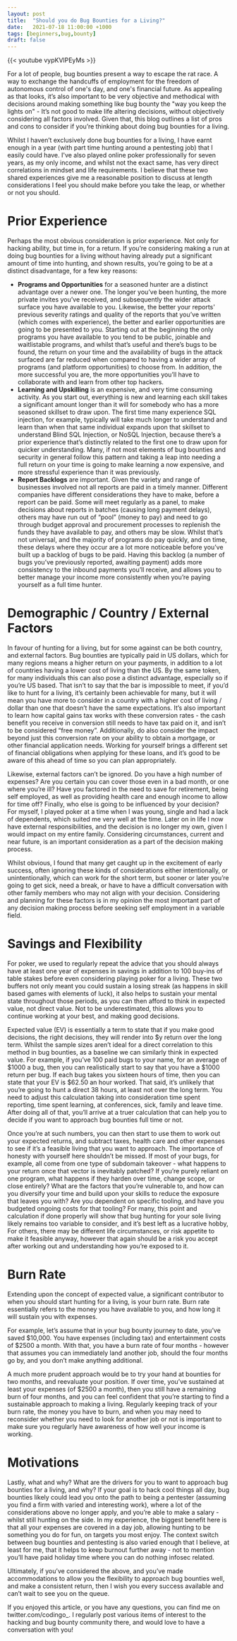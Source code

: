```yaml
---
layout: post
title:  "Should you do Bug Bounties for a Living?"
date:   2021-07-18 11:00:00 +1000
tags: [beginners,bug,bounty]
draft: false
---
```


{{< youtube vypKVlPEyMs >}}


For a lot of people, bug bounties present a way to escape the rat race. A way to exchange the handcuffs of employment for the freedom of autonomous control of one's day, and one's financial future. As appealing as that looks, it’s also important to be very objective and methodical with decisions around making something like bug bounty the "way you keep the lights on" - It’s not good to make life altering decisions, without objectively considering all factors involved. Given that, this blog outlines a list of pros and cons to consider if you’re thinking about doing bug bounties for a living.

Whilst I haven’t exclusively done bug bounties for a living, I have earnt enough in a year (with part time hunting around a pentesting job) that I easily could have. I've also played online poker professionally for seven years, as my only income, and whilst not the exact same, has very direct correlations in mindset and life requirements. I believe that these two shared experiences give me a reasonable position to discuss at length considerations I feel you should make before you take the leap, or whether or not you should.

# Prior Experience

Perhaps the most obvious consideration is prior experience. Not only for hacking ability, but time in, for a return. If you’re considering making a run at doing bug bounties for a living without having already put a significant amount of time into hunting, and shown results, you’re going to be at a distinct disadvantage, for a few key reasons:

- **Programs and Opportunities** for a seasoned hunter are a distinct advantage over a newer one. The longer you’ve been hunting, the more private invites you’ve received, and subsequently the wider attack surface you have available to you. Likewise, the better your reports' previous severity ratings and quality of the reports that you’ve written (which comes with experience), the better and earlier opportunities are going to be presented to you. Starting out at the beginning the only programs you have available to you tend to be public, joinable and waitlistable programs, and whilst that’s useful and there’s bugs to be found, the return on your time and the availability of bugs in the attack surfaced are far reduced when compared to having a wider array of programs (and platform opportunities) to choose from. In addition, the more successful you are, the more opportunities you’ll have to collaborate with and learn from other top hackers.  
- **Learning and Upskilling** is an expensive, and very time consuming activity. As you start out, everything is new and learning each skill takes a significant amount longer than it will for somebody who has a more seasoned skillset to draw upon. The first time many experience SQL injection, for example, typically will take much longer to understand and learn than when that same individual expands upon that skillset to understand Blind SQL Injection, or NoSQL Injection, because there’s a prior experience that’s distinctly related to the first one to draw upon for quicker understanding. Many, if not most elements of bug bounties and security in general follow this pattern and taking a leap into needing a full return on your time is going to make learning a now expensive, and more stressful experience than it was previously. 
- **Report Backlogs** are important. Given the variety and range of businesses involved not all reports are paid in a timely manner. Different companies have different considerations they have to make, before a report can be paid. Some will meet regularly as a panel, to make decisions about reports in batches (causing long payment delays), others may have run out of “pool” (money to pay) and need to go through budget approval and procurement processes to replenish the funds they have available to pay, and others may be slow. Whilst that’s not universal, and the majority of programs do pay quickly, and on time, these delays where they occur are a lot more noticeable before you’ve built up a backlog of bugs to be paid. Having this backlog (a number of bugs you’ve previously reported, awaiting payment) adds more consistency to the inbound payments you’ll receive, and allows you to better manage your income more consistently when you’re paying yourself as a full time hunter.

# Demographic / Country / External Factors
In favour of hunting for a living, but for some against can be both country, and external factors. Bug bounties are typically paid in US dollars, which for many regions means a higher return on your payments, in addition to a lot of countries having a lower cost of living than the US. By the same token, for many individuals this can also pose a distinct advantage, especially so if you’re US based. That isn’t to say that the bar is impossible to meet, if you’d like to hunt for a living, it’s certainly been achievable for many, but it will mean you have more to consider in a country with a higher cost of living / dollar than one that doesn’t have the same expectations. It’s also important to learn how capital gains tax works with these conversion rates - the cash benefit you receive in conversion still needs to have tax paid on it, and isn’t to be considered “free money”. Additionally, do also consider the impact beyond just this conversion rate on your ability to obtain a mortgage, or other financial application needs. Working for yourself brings a different set of financial obligations when applying for these loans, and it’s good to be aware of this ahead of time so you can plan appropriately.

Likewise, external factors can’t be ignored. Do you have a high number of expenses? Are you certain you can cover those even in a bad month, or one where you’re ill? Have you factored in the need to save for retirement, being self employed, as well as providing health care and enough income to allow for time off? Finally, who else is going to be influenced by your decision? For myself, I played poker at a time when I was young, single and had a lack of dependents, which suited me very well at the time. Later on in life I now have external responsibilities, and the decision is no longer my own, given I would impact on my entire family. Considering circumstances, current and near future, is an important consideration as a part of the decision making process.

Whilst obvious, I found that many get caught up in the excitement of early success, often ignoring these kinds of considerations either intentionally, or unintentionally, which can work for the short term, but sooner or later you’re going to get sick, need a break, or have to have a difficult conversation with other family members who may not align with your decision. Considering and planning for these factors is in my opinion the most important part of any decision making process before seeking self employment in a variable field.

# Savings and Flexibility

For poker, we used to regularly repeat the advice that you should always have at least one year of expenses in savings in addition to 100 buy-ins of table stakes before even considering playing poker for a living. These two buffers not only meant you could sustain a losing streak (as happens in skill based games with elements of luck), it also helps to sustain your mental state throughout those periods, as you can then afford to think in expected value, not direct value. Not to be underestimated, this allows you to continue working at your best, and making good decisions.

Expected value (EV) is essentially a term to state that if you make good decisions, the right decisions, they will render into $y return over the long term. Whilst the sample sizes aren’t ideal for a direct correlation to this method in bug bounties, as a baseline we can similarly think in expected value. For example, if you’ve 100 paid bugs to your name, for an average of $1000 a bug, then you can realistically start to say that you have a $1000 return per bug. If each bug takes you sixteen hours of time, then you can state that your EV is $62.50 an hour worked. That said, it’s unlikely that you’re going to hunt a direct 38 hours, at least not over the long term. You need to adjust this calculation taking into consideration time spent reporting, time spent learning, at conferences, sick, family and leave time. After doing all of that, you’ll arrive at a truer calculation that can help you to decide if you want to approach bug bounties full time or not.

 Once you’re at such numbers, you can then start to use them to work out your expected returns, and subtract taxes, health care and other expenses to see if it’s a feasible living that you want to approach. The importance of honesty with yourself here shouldn’t be missed. If most of your bugs, for example, all come from one type of subdomain takeover - what happens to your return once that vector is inevitably patched? If you’re purely reliant on one program, what happens if they harden over time, change scope, or close entirely? What are the factors that you’re vulnerable to, and how can you diversify your time and build upon your skills to reduce the exposure that leaves you with? Are you dependent on specific tooling, and have you budgeted ongoing costs for that tooling? For many, this point and calculation if done properly will show that bug hunting for your sole living likely remains too variable to consider, and it’s best left as a lucrative hobby, For others, there may be different life circumstances, or risk appetite to make it feasible anyway, however that again should be a risk you accept after working out and understanding how you’re exposed to it.

# Burn Rate

Extending upon the concept of expected value, a significant contributor to when you should start hunting for a living, is your burn rate. Burn rate essentially refers to the money you have available to you, and how long it will sustain you with expenses.

For example, let’s assume that in your bug bounty journey to date, you’ve saved $10,000. You have expenses (including tax) and entertainment costs of $2500 a month. With that, you have a burn rate of four months - however that assumes you can immediately land another job, should the four months go by, and you don’t make anything additional.

A much more prudent approach would be to try your hand at bounties for two months, and reevaluate your position. If over time, you’ve sustained at least your expenses (of $2500 a month), then you still have a remaining burn of four months, and you can feel confident that you’re starting to find a sustainable approach to making a living. Regularly keeping track of your burn rate, the money you have to burn, and when you may need to reconsider whether you need to look for another job or not is important to make sure you regularly have awareness of how well your income is working.

# Motivations

Lastly, what and why? What are the drivers for you to want to approach bug bounties for a living, and why? If your goal is to hack cool things all day, bug bounties likely could lead you onto the path to being a pentester (assuming you find a firm with varied and interesting work), where a lot of the considerations above no longer apply, and you’re able to make a salary -  whilst still hunting on the side. In my experience, the biggest benefit here is that all your expenses are covered in a day job, allowing hunting to be something you do for fun, on targets you most enjoy. The context switch between bug bounties and pentesting is also varied enough that I believe, at least for me, that it helps to keep burnout further away - not to mention you’ll have paid holiday time where you can do nothing infosec related.

Ultimately, if you’ve considered the above, and you’ve made accommodations to allow you the flexibility to approach bug bounties well, and make a consistent return, then I wish you every success available and can’t wait to see you on the queue.

If you enjoyed this article, or you have any questions, you can find me on twitter.com/codingo_. I regularly post various items of interest to the hacking and bug bounty community there, and would love to have a conversation with you!
